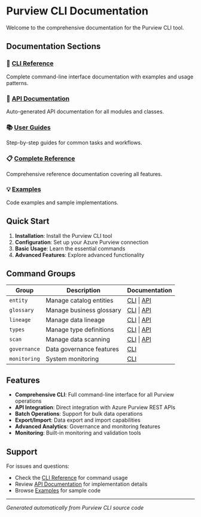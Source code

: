 # Purview CLI Documentation

Welcome to the comprehensive documentation for the Purview CLI tool.

## Documentation Sections

### 📖 [CLI Reference](cli/README.md)
Complete command-line interface documentation with examples and usage patterns.

### 🔧 [API Documentation](api/index.html)
Auto-generated API documentation for all modules and classes.

### 📚 [User Guides](guides/README.md)
Step-by-step guides for common tasks and workflows.

### 📋 [Complete Reference](reference/README.md)
Comprehensive reference documentation covering all features.

### 💡 [Examples](examples/README.md)
Code examples and sample implementations.

## Quick Start

1. **Installation**: Install the Purview CLI tool
2. **Configuration**: Set up your Azure Purview connection
3. **Basic Usage**: Learn the essential commands
4. **Advanced Features**: Explore advanced functionality

## Command Groups

| Group | Description | Documentation |
|-------|-------------|---------------|
| `entity` | Manage catalog entities | [CLI](cli/entity/) \| [API](api/entity/) |
| `glossary` | Manage business glossary | [CLI](cli/glossary/) \| [API](api/glossary/) |
| `lineage` | Manage data lineage | [CLI](cli/lineage/) \| [API](api/lineage/) |
| `types` | Manage type definitions | [CLI](cli/types/) \| [API](api/types/) |
| `scan` | Manage data scanning | [CLI](cli/scanning/) \| [API](api/scan/) |
| `governance` | Data governance features | [CLI](cli/governance/) |
| `monitoring` | System monitoring | [CLI](cli/monitoring/) |

## Features

- **Comprehensive CLI**: Full command-line interface for all Purview operations
- **API Integration**: Direct integration with Azure Purview REST APIs
- **Batch Operations**: Support for bulk data operations
- **Export/Import**: Data export and import capabilities
- **Advanced Analytics**: Governance and monitoring features
- **Monitoring**: Built-in monitoring and validation tools

## Support

For issues and questions:
- Check the [CLI Reference](cli/README.md) for command usage
- Review [API Documentation](api/index.html) for implementation details
- Browse [Examples](examples/README.md) for sample code

---

*Generated automatically from Purview CLI source code*
